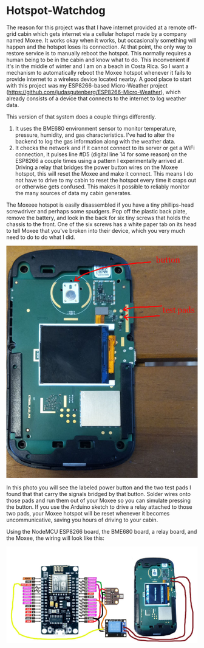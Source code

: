 # Hotspot-Watchdog

The reason for this project was that I have internet provided at a remote off-grid cabin which gets internet via a cellular hotspot made by a company named Moxee.  It works okay when it works, but occasionally something will happen and the hotspot loses its connection. At that point, the only way to restore service is to manually reboot the hotspot.  This normally requires a human being to be in the cabin and know what to do.  This inconvenient if it's in the middle of winter and I am on a beach in Costa Rica.  So I want a mechanism to automatically reboot the Moxee hotspot whenever it fails to provide internet to a wireless device located nearby. A good place to start with this project was my ESP8266-based Micro-Weather project (https://github.com/judasgutenberg/ESP8266-Micro-Weather), which already consists of a device that connects to the internet to log weather data. 

This version of that system does a couple things differently.

1. It uses the BME680 environment sensor to monitor temperature, pressure, humidity, and gas characteristics. I've had to alter the backend to log the gas information along with the weather data.
2. It checks the network and if it cannot connect to its server or get a WiFi connection, it pulses line #D5 (digital line 14 for some reason) on the ESP8266 a couple times using a pattern I experimentally arrived at.   Driving a relay that bridges the power button wires on the Moxee hotspot, this will reset the Moxee and make it connect.  This means I do not have to drive to my cabin to reset the hotspot every time it craps out or otherwise gets confused. This makes it possible to reliably monitor the many sources of data my cabin generates.


The Moxeee hotspot is easily disassembled if you have a tiny phillips-head screwdriver and perhaps some spudgers. Pop off the plastic back plate, remove the battery, and look in the back for six tiny screws that holds the chassis to the front. One of the six screws has a white paper tab on its head to tell Moxee that you've broken into their device, which you very much need to do to do what I did.

![alt text](moxee_inside_600.jpg?raw=true)

In this photo you will see the labeled power button and the two test pads I found that that carry the signals bridged by that button.  Solder wires onto those pads and run them out of your Moxee so you can simulate pressing the button. If you use the Arduino sketch to drive a relay attached to those two pads, your Moxee hotspot will be reset whenever it becomes uncommunicative, saving you hours of driving to your cabin.


Using the NodeMCU ESP8266 board, the BME680 board, a relay board, and the Moxee, the wiring will look like this:

![alt text](watchdog.jpg?raw=true)
